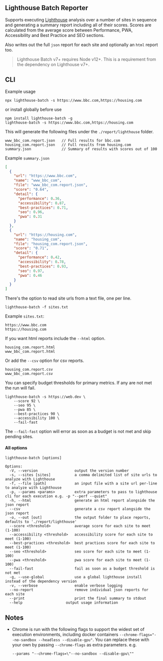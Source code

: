 ## Lighthouse Batch Reporter

Supports executing
[Lighthouse](https://developers.google.com/web/tools/lighthouse) analysis over a
number of sites in sequence and generating a summary report including all of
their scores. Scores are calculated from the average score between Performance,
PWA, Accessibility and Best Practice and SEO sections.

Also writes out the full `json` report for each site and optionally an `html`
report too.


> Lighthouse Batch v7+ requires Node v12+. This is a requirement
> from the dependency on Lighthouse v7+.

## CLI

Example usage

    npx lighthouse-batch -s https://www.bbc.com,https://housing.com

or install globally before use

    npm install lighthouse-batch -g
    lighthouse-batch -s https://www.bbc.com,https://housing.com

This will generate the following files under the `./report/lighthouse` folder.

    www_bbc_com.report.json   // Full results for bbc.com
    housing_com.report.json   // Full results from housing.com
    summary.json              // Summary of results with scores out of 100

Example `summary.json`

```json
[
  {
    "url": "https://www.bbc.com",
    "name": "www_bbc_com",
    "file": "www_bbc_com.report.json",
    "score": "0.64",
    "detail": {
      "performance": 0.36,
      "accessibility": 0.87,
      "best-practices": 0.71,
      "seo": 0.96,
      "pwa": 0.31
    }
  },
  {
    "url": "https://housing.com",
    "name": "housing_com",
    "file": "housing_com.report.json",
    "score": "0.71",
    "detail": {
      "performance": 0.42,
      "accessibility": 0.78,
      "best-practices": 0.93,
      "seo": 0.97,
      "pwa": 0.46
    }
  }
]
```

There's the option to read site urls from a text file, one per line.

    lighthouse-batch -f sites.txt

Example `sites.txt`:

```text
https://www.bbc.com
https://housing.com
```

If you want html reports include the `--html` option.

    housing_com.report.html
    www_bbc_com.report.html

Or add the `--csv` option for csv reports.

    housing_com.report.csv
    www_bbc_com.report.csv

You can specify budget thresholds for primary metrics. If any are not met the run will fail.

    lighthouse-batch -s https://web.dev \
        --score 92 \
        --seo 95 \
        --pwa 85 \
        --best-practices 90 \
        --accessibility 100 \
        --fail-fast

The `--fail-fast` option will error as soon as a budget is not met 
and skip pending sites.

#### All options

```console
lighthouse-batch [options]

Options:
  -V, --version                 output the version number
  -s, --sites [sites]           a comma delimited list of site urls to analyze with Lighthouse
  -f, --file [path]             an input file with a site url per-line to analyze with Lighthouse
  -p, --params <params>         extra parameters to pass to lighthouse cli for each execution e.g. -p "--perf --quiet"
  -h, --html                    generate an html report alongside the json report
  --csv                         generate a csv report alongside the json report
  -o, --out [out]               the output folder to place reports, defaults to './report/lighthouse'
  --score <threshold>           average score for each site to meet (1-100)
  --accessibility <threshold>   accessibility score for each site to meet (1-100)
  --best-practices <threshold>  best practices score for each site to meet (1-100)
  --seo <threshold>             seo score for each site to meet (1-100)
  --pwa <threshold>             pwa score for each site to meet (1-100)
  --fail-fast                   fail as soon as a budget threshold is not met
  -g, --use-global              use a global lighthouse install instead of the dependency version
  -v, --verbose                 enable verbose logging
  --no-report                   remove individual json reports for each site
  --print                       print the final summary to stdout
  --help                    output usage information
```

## Notes

- Chrome is run with the following flags to support the widest set of execution
  environments, including docker containers
  `--chrome-flags="--no-sandbox --headless --disable-gpu"`. You can replace
  these with your own by passing `--chrome-flags` as extra parameters. e.g.

  `--params "--chrome-flags=\"--no-sandbox --disable-gpu\""`
